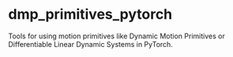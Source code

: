# dmp_primitives_pytorch
Tools for using motion primitives like Dynamic Motion Primitives or Differentiable Linear Dynamic Systems in PyTorch.
